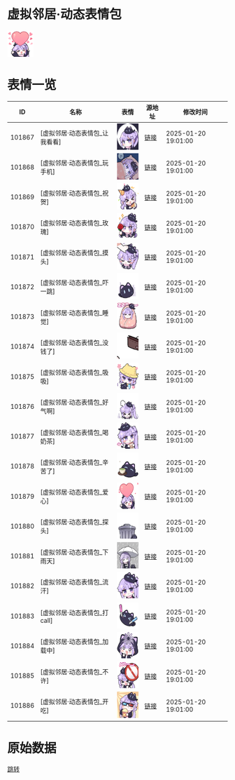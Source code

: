 # 虚拟邻居·动态表情包

<img src="./cover.png" height="60" alt="cover" />

# 表情一览

|ID|名称|表情|源地址|修改时间|
|----|----|----|----|----|
|101867|[虚拟邻居·动态表情包_让我看看]|<img src="./pic/101867_%5B虚拟邻居·动态表情包_让我看看%5D.gif" height="60" alt="让我看看"/>|[链接](https://i0.hdslb.com/bfs/garb/73655ce0ca4322881e112456a1bc4a6a27ff7041.gif)|2025-01-20 19:01:00|
|101868|[虚拟邻居·动态表情包_玩手机]|<img src="./pic/101868_%5B虚拟邻居·动态表情包_玩手机%5D.gif" height="60" alt="玩手机"/>|[链接](https://i0.hdslb.com/bfs/garb/feb8191955af8995363f895d4051428f1b82dac2.gif)|2025-01-20 19:01:00|
|101869|[虚拟邻居·动态表情包_祝贺]|<img src="./pic/101869_%5B虚拟邻居·动态表情包_祝贺%5D.gif" height="60" alt="祝贺"/>|[链接](https://i0.hdslb.com/bfs/garb/edf33a50d712733eff8907ea057ae21f43e564e7.gif)|2025-01-20 19:01:00|
|101870|[虚拟邻居·动态表情包_玫瑰]|<img src="./pic/101870_%5B虚拟邻居·动态表情包_玫瑰%5D.gif" height="60" alt="玫瑰"/>|[链接](https://i0.hdslb.com/bfs/garb/451d44823fb3eb198d37081960b19c9e12269420.gif)|2025-01-20 19:01:00|
|101871|[虚拟邻居·动态表情包_摸头]|<img src="./pic/101871_%5B虚拟邻居·动态表情包_摸头%5D.gif" height="60" alt="摸头"/>|[链接](https://i0.hdslb.com/bfs/garb/3fe0da46b30b3428094f5c6e4fd20dc430cf4cc2.gif)|2025-01-20 19:01:00|
|101872|[虚拟邻居·动态表情包_吓一跳]|<img src="./pic/101872_%5B虚拟邻居·动态表情包_吓一跳%5D.gif" height="60" alt="吓一跳"/>|[链接](https://i0.hdslb.com/bfs/garb/fa1ecaa3635283f2cdc338a2d8b308a0fc2c478a.gif)|2025-01-20 19:01:00|
|101873|[虚拟邻居·动态表情包_睡觉]|<img src="./pic/101873_%5B虚拟邻居·动态表情包_睡觉%5D.gif" height="60" alt="睡觉"/>|[链接](https://i0.hdslb.com/bfs/garb/56cde1b053750b354771151653bb556a3f01110c.gif)|2025-01-20 19:01:00|
|101874|[虚拟邻居·动态表情包_没钱了]|<img src="./pic/101874_%5B虚拟邻居·动态表情包_没钱了%5D.gif" height="60" alt="没钱了"/>|[链接](https://i0.hdslb.com/bfs/garb/25c1954efe7d1a4b9e09986c883044904723f6a1.gif)|2025-01-20 19:01:00|
|101875|[虚拟邻居·动态表情包_吸吸]|<img src="./pic/101875_%5B虚拟邻居·动态表情包_吸吸%5D.gif" height="60" alt="吸吸"/>|[链接](https://i0.hdslb.com/bfs/garb/3a76112bb129599f6326a8a2274babeaf4389917.gif)|2025-01-20 19:01:00|
|101876|[虚拟邻居·动态表情包_好气啊]|<img src="./pic/101876_%5B虚拟邻居·动态表情包_好气啊%5D.gif" height="60" alt="好气啊"/>|[链接](https://i0.hdslb.com/bfs/garb/2f421ec730cb530c8f4296aa2ccb1c4911df4b93.gif)|2025-01-20 19:01:00|
|101877|[虚拟邻居·动态表情包_喝奶茶]|<img src="./pic/101877_%5B虚拟邻居·动态表情包_喝奶茶%5D.gif" height="60" alt="喝奶茶"/>|[链接](https://i0.hdslb.com/bfs/garb/62f04ed155f0cc57fd9ea6cda868b479960c0eeb.gif)|2025-01-20 19:01:00|
|101878|[虚拟邻居·动态表情包_辛苦了]|<img src="./pic/101878_%5B虚拟邻居·动态表情包_辛苦了%5D.gif" height="60" alt="辛苦了"/>|[链接](https://i0.hdslb.com/bfs/garb/66868d39195713e117ce06d5c2f5340e0e96fe86.gif)|2025-01-20 19:01:00|
|101879|[虚拟邻居·动态表情包_爱心]|<img src="./pic/101879_%5B虚拟邻居·动态表情包_爱心%5D.gif" height="60" alt="爱心"/>|[链接](https://i0.hdslb.com/bfs/garb/35a182f6879855b3d4cc6ce1643439987cc26620.gif)|2025-01-20 19:01:00|
|101880|[虚拟邻居·动态表情包_探头]|<img src="./pic/101880_%5B虚拟邻居·动态表情包_探头%5D.gif" height="60" alt="探头"/>|[链接](https://i0.hdslb.com/bfs/garb/8669afcc3817b03c7db9b59c51dba4360a3400de.gif)|2025-01-20 19:01:00|
|101881|[虚拟邻居·动态表情包_下雨天]|<img src="./pic/101881_%5B虚拟邻居·动态表情包_下雨天%5D.gif" height="60" alt="下雨天"/>|[链接](https://i0.hdslb.com/bfs/garb/50577caf5576ba63ff16ba48bbc9e9046770c507.gif)|2025-01-20 19:01:00|
|101882|[虚拟邻居·动态表情包_流汗]|<img src="./pic/101882_%5B虚拟邻居·动态表情包_流汗%5D.gif" height="60" alt="流汗"/>|[链接](https://i0.hdslb.com/bfs/garb/e661def2ed67ca066f694ef5cd8b764814aca044.gif)|2025-01-20 19:01:00|
|101883|[虚拟邻居·动态表情包_打call]|<img src="./pic/101883_%5B虚拟邻居·动态表情包_打call%5D.gif" height="60" alt="打call"/>|[链接](https://i0.hdslb.com/bfs/garb/bcc78ebf8023bf7591a49636b6b92905f6c8456c.gif)|2025-01-20 19:01:00|
|101884|[虚拟邻居·动态表情包_加载中]|<img src="./pic/101884_%5B虚拟邻居·动态表情包_加载中%5D.gif" height="60" alt="加载中"/>|[链接](https://i0.hdslb.com/bfs/garb/51c7510b23d39b630de91df53cae7ba87f17c373.gif)|2025-01-20 19:01:00|
|101885|[虚拟邻居·动态表情包_不许]|<img src="./pic/101885_%5B虚拟邻居·动态表情包_不许%5D.gif" height="60" alt="不许"/>|[链接](https://i0.hdslb.com/bfs/garb/7d212f1c231acc7c791519da3d7175a01b126e66.gif)|2025-01-20 19:01:00|
|101886|[虚拟邻居·动态表情包_开吃]|<img src="./pic/101886_%5B虚拟邻居·动态表情包_开吃%5D.gif" height="60" alt="开吃"/>|[链接](https://i0.hdslb.com/bfs/garb/3d48d51ac5cfd4cdb33c96487a3a983203d7eae5.gif)|2025-01-20 19:01:00|

# 原始数据

[跳转](./raw.json)

